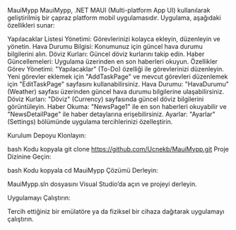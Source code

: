 
MauiMypp
MauiMypp, .NET MAUI (Multi-platform App UI) kullanılarak geliştirilmiş bir çapraz platform mobil uygulamasıdır. Uygulama, aşağıdaki özellikleri sunar:

Yapılacaklar Listesi Yönetimi: Görevlerinizi kolayca ekleyin, düzenleyin ve yönetin.
Hava Durumu Bilgisi: Konumunuz için güncel hava durumu bilgilerini alın.
Döviz Kurları: Güncel döviz kurlarını takip edin.
Haber Güncellemeleri: Uygulama üzerinden en son haberleri okuyun.
Özellikler
Görev Yönetimi: "Yapılacaklar" (To-Do) özelliği ile görevlerinizi düzenleyin. Yeni görevler eklemek için "AddTaskPage" ve mevcut görevleri düzenlemek için "EditTaskPage" sayfasını kullanabilirsiniz.
Hava Durumu: "HavaDurumu" (Weather) sayfası üzerinden güncel hava durumu bilgilerine ulaşabilirsiniz.
Döviz Kurları: "Döviz" (Currency) sayfasında güncel döviz bilgilerini görüntüleyin.
Haber Okuma: "NewsPage1" ile en son haberleri okuyabilir ve "NewsDetailPage" ile haber detaylarına erişebilirsiniz.
Ayarlar: "Ayarlar" (Settings) bölümünde uygulama tercihlerinizi özelleştirin.

Kurulum
Depoyu Klonlayın:

bash
Kodu kopyala
git clone https://github.com/Ucnekb/MauiMypp.git
Proje Dizinine Geçin:

bash
Kodu kopyala
cd MauiMypp
Çözümü Derleyin:

MauiMypp.sln dosyasını Visual Studio’da açın ve projeyi derleyin.

Uygulamayı Çalıştırın:

Tercih ettiğiniz bir emülatöre ya da fiziksel bir cihaza dağıtarak uygulamayı çalıştırın.
